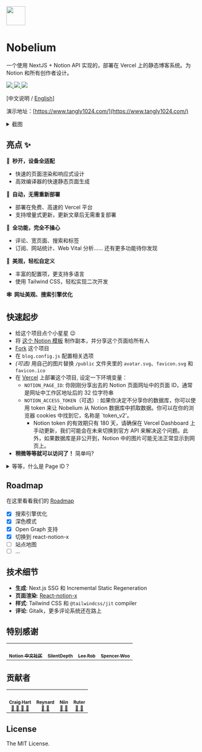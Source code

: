 <img src="Nobelium-Logo.svg" width="50" height="50">

# Nobelium

一个使用 NextJS + Notion API 实现的，部署在 Vercel 上的静态博客系统。为 Notion 和所有创作者设计。

<p>
  <a aria-label="GitHub commit activity" href="https://github.com/craigary/nobelium/commits/main" title="GitHub commit activity">
    <img src="https://img.shields.io/github/commit-activity/m/craigary/nobelium?style=for-the-badge">
  </a>
  <a aria-label="GitHub contributors" href="https://github.com/craigary/nobelium/graphs/contributors" title="GitHub contributors">
    <img src="https://img.shields.io/github/contributors/craigary/nobelium?color=orange&style=for-the-badge">
  </a>
  <a aria-label="Build status" href="#" title="Build status">
    <img src="https://img.shields.io/github/deployments/craigary/nobelium/Preview?logo=Vercel&style=for-the-badge">
  </a>
</p>

[中文说明 / [English](README.md)]

演示地址：[https://www.tangly1024.com/](https://www.tangly1024.com/)

<details><summary>截图</summary>
<img src="https://github.com/craigary/nobelium/blob/main/desktop.png?raw=true">
</details>

## 亮点 ✨

**🚀 &nbsp;秒开，设备全适配**

- 快速的页面渲染和响应式设计
- 高效编译器的快速静态页面生成

**🤖 &nbsp;自动，无需重新部署**

- 部署在免费、高速的 Vercel 平台
- 支持增量式更新，更新文章后无需重复部署

**🚙 &nbsp;全功能，完全不操心**

- 评论、宽页面、搜索和标签
- 订阅、网站统计、Web Vital 分析…… 还有更多功能待你发现

**🎨 &nbsp;美观，轻松自定义**

- 丰富的配置项，更支持多语言
- 使用 Tailwind CSS，轻松实现二次开发

**🕸 &nbsp;网址美观、搜索引擎优化**

## 快速起步

- 给这个项目点个小星星 😉
- 将 [这个 Notion 模板](https://www.notion.so/68be9021bca34b8e89f0246f27e608df) 制作副本，并分享这个页面给所有人
- [Fork](https://github.com/craigary/nobelium/fork) 这个项目
- 在 `blog.config.js` 配置相关选项
- _(可选)_ 用自己的图片替换 `/public` 文件夹里的 `avatar.svg`、`favicon.svg` 和 `favicon.ico`
- 在 [Vercel](https://vercel.com) 上部署这个项目, 设定一下环境变量：
  - `NOTION_PAGE_ID`: 你刚刚分享出去的 Notion 页面网址中的页面 ID，通常是网址中工作区地址后的 32 位字符串
  - `NOTION_ACCESS_TOKEN`（可选）: 如果你决定不分享你的数据库，你可以使用 token 来让 Nobelium 从 Notion 数据库中抓取数据。你可以在你的浏览器 cookies 中找到它，名称是 `token_v2'。
    - Notion token 的有效期只有 180 天，请确保在 Vercel Dashboard 上手动更新，我们可能会在未来切换到官方 API 来解决这个问题。此外，如果数据库是非公开到，Notion 中的图片可能无法正常显示到网页上。
- **稍微等等就可以访问了！** 简单吗?

<details><summary>等等，什么是 Page ID？</summary>
  <img src="https://github.com/craigary/nobelium/blob/main/pageid.png?raw=true">
</details>

## Roadmap

在这里看看我们的 [Roadmap](https://www.notion.so/craigary/Public-Roadmap-3cfc4d0f0ca642ef8f652673c37add22)

- [x] 搜索引擎优化
- [x] 深色模式
- [x] Open Graph 支持
- [x] 切换到 react-notion-x
- [ ] 站点地图
- [ ] ...

## 技术细节

- **生成**: Next.js SSG 和 Incremental Static Regeneration
- **页面渲染**: [React-notion-x](https://github.com/NotionX/react-notion-x)
- **样式**: Tailwind CSS 和 `@tailwindcss/jit` compiler
- **评论**: Gitalk，更多评论系统还在路上

## 特别感谢

<table>
<tr align="left">
    <td align="center"><a href="https://notion.so/cnotion"><img src="https://www.notion.so/image/https%3A%2F%2Fs3-us-west-2.amazonaws.com%2Fsecure.notion-static.com%2F815be1aa-a8bf-46d0-887e-a1c9d18d8ae9%2Fnotion-logo-no-background.png?table=block&id=e1826899-1cd1-4de8-9b1c-ad0de60baa91&width=250&userId=1f77c970-e682-4c02-b9e8-4164924f04ab&cache=v2" width="80px;" alt=""/><br /><sub><b>Notion 中文社区</b></sub></a></td>
    <td align="center"><a href="https://twitter.com/SilentDepthCN"><img src="https://avatars.githubusercontent.com/u/7194254?s=460&u=d8c805acedf5c49ab8e1bfde58b16d7b7fe2b1bb&v=4" width="80px;" alt=""/><br /><sub><b>SilentDepth</b></sub></a></td>
    <td align="center"><a href="https://leerob.io"><img src="https://avatars.githubusercontent.com/u/9113740?s=460&u=6b5c9843f6d345ee178d1171dd3025610312af35&v=4" width="80px;" alt=""/><br /><sub><b>Lee Rob</b></sub></a></td>
    <td align="center"><a href="https://spencerwoo.com"><img src="https://avatars.githubusercontent.com/u/32114380?s=460&u=81d1f9754f354c63ece17a83196be14b51ee1056&v=4" width="80px;" alt=""/><br /><sub><b>Spencer Woo</b></sub></a></td>
  </tr>
</table>

## 贡献者

<table>
<tr align="left">
    <td align="center"><a href="https://github.com/craigary"><img src="https://avatars.githubusercontent.com/u/10571717?s=64&v=4" width="80px;" alt=""/><br /><sub><b>Craig Hart</b></sub></a><br /><a href="https://github.com/craigary/nobelium/commits?author=craigary" title="Owner">🎫 🔧 🎨 🐛</a></td>
    <td align="center"><a href="https://github.com/reycn"><img src="https://avatars.githubusercontent.com/u/11225092?s=64&v=4" width="80px;" alt=""/><br /><sub><b>Reynard</b></sub></a><br /><a href="https://github.com/craigary/nobelium/commits?author=reycn" title="Owner"> 🎨 🐛</a></td>
    <td align="center"><a href="https://github.com/Niinjoy"><img src="https://avatars.githubusercontent.com/u/39721307?s=64&v=4" width="80px;" alt=""/><br /><sub><b>Niin</b></sub></a><br /><a href="https://github.com/craigary/nobelium/commits?author=Niinjoy" title="Owner">🔧 🐛</a></td>
    <td align="center"><a href="https://github.com/ruter"><img src="https://avatars.githubusercontent.com/u/8568876?s=64&v=4" width="80px;" alt=""/><br /><sub><b>Ruter</b></sub></a><br /><a href="https://github.com/craigary/nobelium/commits?author=ruter" title="Owner">🔧 🐛</a></td>
  </tr>
</table>

## License

The MIT License.
